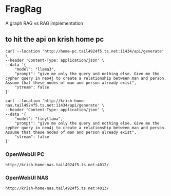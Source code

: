 # FragRag
A graph RAG vs RAG implementation

## to hit the api on krish home pc

```
curl --location 'http://home-pc.tail4924f5.ts.net:11434/api/generate' \
--header 'Content-Type: application/json' \
--data '{
    "model": "llama3",
    "prompt": "give me only the query and nothing else. Give me the cypher query in neo4j to create a relationship between man and person. Assume that these nodes of man and person already exist",
    "stream": false
}'
```

```
curl --location 'http://krish-home-nas.tail4924f5.ts.net:11434/api/generate' \
--header 'Content-Type: application/json' \
--data '{
    "model": "tinyllama",
    "prompt": "give me only the query and nothing else. Give me the cypher query in neo4j to create a relationship between man and person. Assume that these nodes of man and person already exist",
    "stream": false
}'
```

### OpenWebUI PC

```
http://krish-home-nas.tail4924f5.ts.net:4012/
```

### OpenWebUI NAS

```
http://krish-home-nas.tail4924f5.ts.net:4013/
```